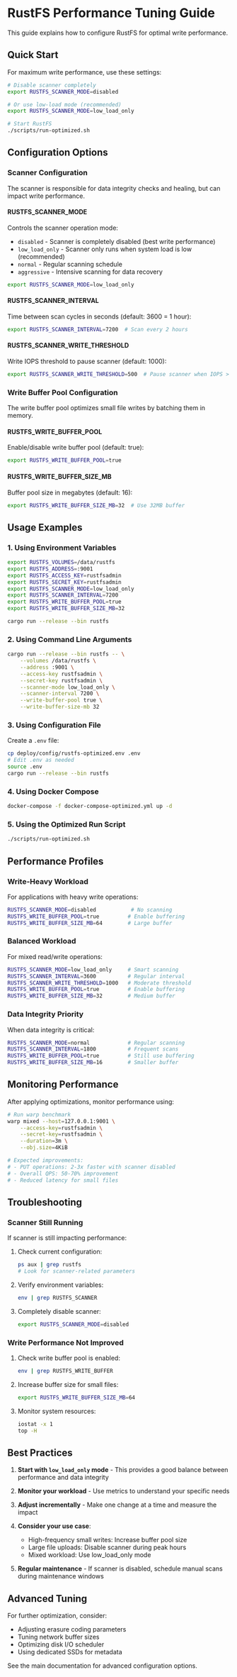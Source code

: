 # RustFS Performance Tuning Guide

This guide explains how to configure RustFS for optimal write performance.

## Quick Start

For maximum write performance, use these settings:

```bash
# Disable scanner completely
export RUSTFS_SCANNER_MODE=disabled

# Or use low-load mode (recommended)
export RUSTFS_SCANNER_MODE=low_load_only

# Start RustFS
./scripts/run-optimized.sh
```

## Configuration Options

### Scanner Configuration

The scanner is responsible for data integrity checks and healing, but can impact write performance.

#### RUSTFS_SCANNER_MODE

Controls the scanner operation mode:

- `disabled` - Scanner is completely disabled (best write performance)
- `low_load_only` - Scanner only runs when system load is low (recommended)
- `normal` - Regular scanning schedule
- `aggressive` - Intensive scanning for data recovery

```bash
export RUSTFS_SCANNER_MODE=low_load_only
```

#### RUSTFS_SCANNER_INTERVAL

Time between scan cycles in seconds (default: 3600 = 1 hour):

```bash
export RUSTFS_SCANNER_INTERVAL=7200  # Scan every 2 hours
```

#### RUSTFS_SCANNER_WRITE_THRESHOLD

Write IOPS threshold to pause scanner (default: 1000):

```bash
export RUSTFS_SCANNER_WRITE_THRESHOLD=500  # Pause scanner when IOPS > 500
```

### Write Buffer Pool Configuration

The write buffer pool optimizes small file writes by batching them in memory.

#### RUSTFS_WRITE_BUFFER_POOL

Enable/disable write buffer pool (default: true):

```bash
export RUSTFS_WRITE_BUFFER_POOL=true
```

#### RUSTFS_WRITE_BUFFER_SIZE_MB

Buffer pool size in megabytes (default: 16):

```bash
export RUSTFS_WRITE_BUFFER_SIZE_MB=32  # Use 32MB buffer
```

## Usage Examples

### 1. Using Environment Variables

```bash
export RUSTFS_VOLUMES=/data/rustfs
export RUSTFS_ADDRESS=:9001
export RUSTFS_ACCESS_KEY=rustfsadmin
export RUSTFS_SECRET_KEY=rustfsadmin
export RUSTFS_SCANNER_MODE=low_load_only
export RUSTFS_SCANNER_INTERVAL=7200
export RUSTFS_WRITE_BUFFER_POOL=true
export RUSTFS_WRITE_BUFFER_SIZE_MB=32

cargo run --release --bin rustfs
```

### 2. Using Command Line Arguments

```bash
cargo run --release --bin rustfs -- \
    --volumes /data/rustfs \
    --address :9001 \
    --access-key rustfsadmin \
    --secret-key rustfsadmin \
    --scanner-mode low_load_only \
    --scanner-interval 7200 \
    --write-buffer-pool true \
    --write-buffer-size-mb 32
```

### 3. Using Configuration File

Create a `.env` file:

```bash
cp deploy/config/rustfs-optimized.env .env
# Edit .env as needed
source .env
cargo run --release --bin rustfs
```

### 4. Using Docker Compose

```bash
docker-compose -f docker-compose-optimized.yml up -d
```

### 5. Using the Optimized Run Script

```bash
./scripts/run-optimized.sh
```

## Performance Profiles

### Write-Heavy Workload

For applications with heavy write operations:

```bash
RUSTFS_SCANNER_MODE=disabled           # No scanning
RUSTFS_WRITE_BUFFER_POOL=true         # Enable buffering
RUSTFS_WRITE_BUFFER_SIZE_MB=64        # Large buffer
```

### Balanced Workload

For mixed read/write operations:

```bash
RUSTFS_SCANNER_MODE=low_load_only     # Smart scanning
RUSTFS_SCANNER_INTERVAL=3600          # Regular interval
RUSTFS_SCANNER_WRITE_THRESHOLD=1000   # Moderate threshold
RUSTFS_WRITE_BUFFER_POOL=true         # Enable buffering
RUSTFS_WRITE_BUFFER_SIZE_MB=32        # Medium buffer
```

### Data Integrity Priority

When data integrity is critical:

```bash
RUSTFS_SCANNER_MODE=normal            # Regular scanning
RUSTFS_SCANNER_INTERVAL=1800          # Frequent scans
RUSTFS_WRITE_BUFFER_POOL=true         # Still use buffering
RUSTFS_WRITE_BUFFER_SIZE_MB=16        # Smaller buffer
```

## Monitoring Performance

After applying optimizations, monitor performance using:

```bash
# Run warp benchmark
warp mixed --host=127.0.0.1:9001 \
    --access-key=rustfsadmin \
    --secret-key=rustfsadmin \
    --duration=3m \
    --obj.size=4KiB

# Expected improvements:
# - PUT operations: 2-3x faster with scanner disabled
# - Overall QPS: 50-70% improvement
# - Reduced latency for small files
```

## Troubleshooting

### Scanner Still Running

If scanner is still impacting performance:

1. Check current configuration:
   ```bash
   ps aux | grep rustfs
   # Look for scanner-related parameters
   ```

2. Verify environment variables:
   ```bash
   env | grep RUSTFS_SCANNER
   ```

3. Completely disable scanner:
   ```bash
   export RUSTFS_SCANNER_MODE=disabled
   ```

### Write Performance Not Improved

1. Check write buffer pool is enabled:
   ```bash
   env | grep RUSTFS_WRITE_BUFFER
   ```

2. Increase buffer size for small files:
   ```bash
   export RUSTFS_WRITE_BUFFER_SIZE_MB=64
   ```

3. Monitor system resources:
   ```bash
   iostat -x 1
   top -H
   ```

## Best Practices

1. **Start with `low_load_only` mode** - This provides a good balance between performance and data integrity

2. **Monitor your workload** - Use metrics to understand your specific needs

3. **Adjust incrementally** - Make one change at a time and measure the impact

4. **Consider your use case**:
   - High-frequency small writes: Increase buffer pool size
   - Large file uploads: Disable scanner during peak hours
   - Mixed workload: Use low_load_only mode

5. **Regular maintenance** - If scanner is disabled, schedule manual scans during maintenance windows

## Advanced Tuning

For further optimization, consider:

- Adjusting erasure coding parameters
- Tuning network buffer sizes
- Optimizing disk I/O scheduler
- Using dedicated SSDs for metadata

See the main documentation for advanced configuration options.
